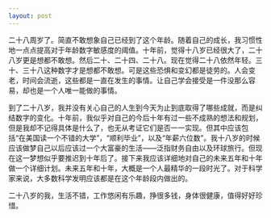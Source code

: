 ```yaml
---
layout: post
---
```


二十八周岁了。简直不敢想象自己已经到了这个年龄。随着自己的成长，我习惯性地一点点提高对于年龄数字敏感度的阈值。十年前，觉得十八岁已经很大了，二十八岁更是想都不敢想。然后二十、二十四、二十八。现在觉得二十八依然年轻。三十、三十八这种数字才是想都不敢想。可是这些恐惧和变幻都是徒劳的。人会变老，时间会流逝，这些都是一直在发生的事情。让自己学会接受是一件没那么容易，却也是一个人唯一能做的事情。

到了二十八岁，我并没有关心自己的人生到今天为止到底取得了哪些成就，而是纠结数字的变化。十年前，我似乎对自己的今后十年有过一些不成熟的想法和规划，但是我却不记得具体是什么了，也无从考证它们是否一一实现。但其中应该包括“在美国读一个不错的大学”，“顺利毕业”，以及“年薪六位数”。我十八岁的时候应该做梦自己以后应该过一个大富豪的生活——泛指财务自由以及环球旅行。但现在这一梦想似乎要推迟到十年后了。接下来我应该详细地对自己的未来五年和十年做一个详细计划。未来五年和十年，大概是一个人最精华的一段时光了。对于科学家来说，大多数科学发明应该都是在这个年龄段内做出的。

二十八岁的我，生活不错，工作悠闲有乐趣，挣很多钱，身体很健康，值得好好珍惜。